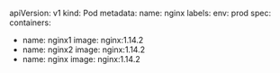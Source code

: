 apiVersion: v1
kind: Pod
metadata:
  name: nginx
  labels: 
    env: prod
spec:
  containers:
  - name: nginx1
    image: nginx:1.14.2
  - name: nginx2
    image: nginx:1.14.2
  - name: nginx
    image: nginx:1.14.2
